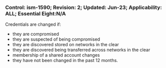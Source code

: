 ### Control: ism-1590; Revision: 2; Updated: Jun-23; Applicability: ALL; Essential Eight:N/A
<p>Credentials are changed if:</p>
                  <ul>
                     <li>they are compromised</li>
                     <li>they are suspected of being compromised</li>
                     <li>they are discovered stored on networks in the clear</li>
                     <li>they are discovered being transferred across networks in the clear</li>
                     <li>membership of a shared account changes</li>
                     <li>they have not been changed in the past 12 months.</li>
                  </ul>